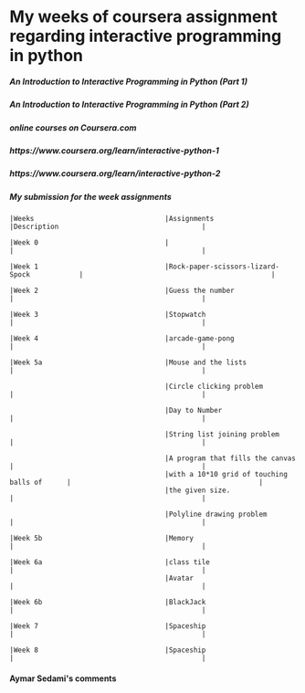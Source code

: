 # My weeks of coursera assignment regarding interactive programming in python

<h5>An Introduction to Interactive Programming in Python (Part 1)</h5>
<h5>An Introduction to Interactive Programming in Python (Part 2)</h5>
<h5>online courses on Coursera.com </h5>
<h5>https://www.coursera.org/learn/interactive-python-1</h5>
<h5>https://www.coursera.org/learn/interactive-python-2</h5>
<h5> My submission for the week assignments</h5>

                                                                                                                         
    |Weeks                                |Assignments                                 |Description                                   | 
                                                                        
    |Week 0                               |                                            |                                              |
                                                
    |Week 1                               |Rock-paper-scissors-lizard-Spock            |                                              |

    |Week 2                               |Guess the number                            |                                              |
                                          
    |Week 3                               |Stopwatch                                   |                                              |

    |Week 4                               |arcade-game-pong                            |                                              |
                                          
    |Week 5a                              |Mouse and the lists                         |                                              |   
    
                                          |Circle clicking problem                     |                                              |   
                                          
                                          |Day to Number                               |                                              |   
                                          
                                          |String list joining problem                 |                                              |   
                                          
                                          |A program that fills the canvas             |                                              |  
                                          |with a 10*10 grid of touching balls of      |                                              |
                                          |the given size.                             |                                              |  
                                          
                                          |Polyline drawing problem                    |                                              |   

    |Week 5b                              |Memory                                      |                                              |   

    |Week 6a                              |class tile                                  |                                              |    
                                          |Avatar                                      |                                              |    

    |Week 6b                              |BlackJack                                   |                                              |    

    |Week 7                               |Spaceship                                   |                                              |     

    |Week 8                               |Spaceship                                   |                                              |   
         

#### Aymar Sedami's comments





